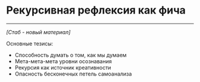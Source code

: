 # Рекурсивная рефлексия как фича

---

*[Стаб - новый материал]*

Основные тезисы:
- Способность думать о том, как мы думаем
- Мета-мета-мета уровни осознавания
- Рекурсия как источник креативности
- Опасность бесконечных петель самоанализа